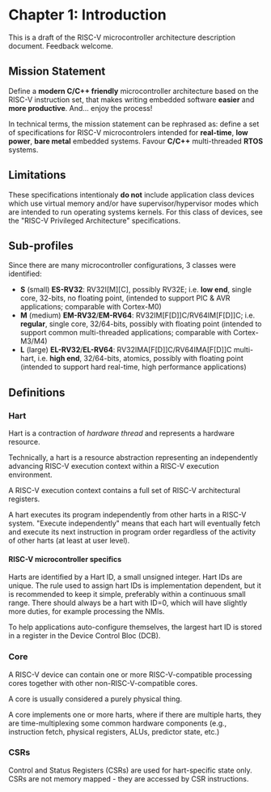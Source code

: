 # Chapter 1: Introduction

This is a draft of the RISC-V microcontroller architecture description document. 
Feedback welcome. 

## Mission Statement

Define a **modern C/C++ friendly** microcontroller architecture based on the RISC-V 
instruction set, that makes writing embedded software **easier** and **more productive**. 
And... enjoy the process!

In technical terms, the mission statement can be rephrased as: define a set of 
specifications for RISC-V microcontrolers intended for **real-time**, **low power**, 
**bare metal** embedded systems. Favour **C/C++** multi-threaded **RTOS** systems.

## Limitations

These specifications intentionaly **do not** include application class devices which 
use virtual memory and/or have supervisor/hypervisor modes which are intended to run 
operating systems kernels. For this class of devices, see the "RISC-V Privileged 
Architecture" specifications.

## Sub-profiles

Since there are many microcontroller configurations, 3 classes were identified:

- **S** (small) **ES-RV32**: RV32I[M][C], possibly RV32E; i.e. **low end**, single core, 
32-bits, no floating point, (intended to support PIC & AVR 
applications; comparable with Cortex-M0)
- **M** (medium) **EM-RV32**/**EM-RV64**: RV32IM[F[D]]C/RV64IM[F[D]]C; i.e. 
**regular**, single core, 32/64-bits, possibly with floating point 
(intended to support common multi-threaded applications; comparable with 
Cortex-M3/M4)
- **L** (large) **EL-RV32**/**EL-RV64**: RV32IMA[F[D]]C/RV64IMA[F[D]]C multi-hart, 
i.e. **high end**, 32/64-bits, atomics, possibly with floating point
(intended to support hard real-time, high performance applications)

## Definitions

### Hart

Hart is a contraction of _hardware thread_ and represents a hardware resource. 

Technically, a hart is a resource abstraction representing an independently 
advancing RISC-V execution context within a RISC-V execution environment. 

A RISC-V execution context contains a full set of RISC-V architectural registers.

A hart executes its program independently from other harts in a RISC-V system. 
"Execute independently" means that each hart will 
eventually fetch and execute its next instruction in program order regardless 
of the activity of other harts (at least at user level). 

#### RISC-V microcontroller specifics

Harts are identified by a Hart ID, a small unsigned integer. Hart IDs are unique. 
The rule used to assign hart IDs is implementation dependent, but it is recommended 
to keep it simple, preferably within a continuous small range. There should always 
be a hart with ID=0, which will have slightly more duties, for example processing 
the NMIs. 

To help applications auto-configure themselves, the largest hart ID is stored in 
a register in the Device Control Bloc (DCB).

### Core

A RISC-V device can contain one or more RISC-V-compatible processing cores 
together with other non-RISC-V-compatible cores.

A core is usually considered a purely physical thing.

A core implements one or more harts, where if there are multiple harts, they are 
time-multiplexing some common hardware components (e.g., instruction fetch, 
physical registers, ALUs, predictor state, etc.)

### CSRs

Control and Status Registers (CSRs) are used for hart-specific state only. CSRs 
are not memory mapped - they are accessed by CSR instructions.


